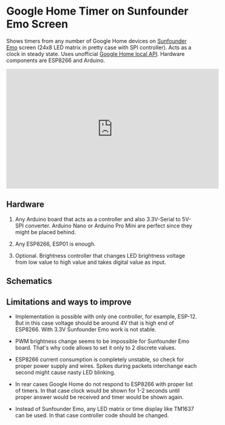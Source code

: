 # Google Home Timer on Sunfounder Emo Screen
Shows timers from any number of Google Home devices on <a href=https://www.amazon.com/dp/B0796PX3ZN>Sunfounder Emo</a> screen (24x8 LED matrix in pretty case with SPI controller). Acts as a clock in steady state. Uses unofficial <a href=https://rithvikvibhu.github.io/GHLocalApi/>Google Home local API</a>. Hardware components are ESP8266 and Arduino.

<iframe width="560" height="315" src="https://www.youtube.com/embed/bby7mjBw0Bw" frameborder="0" allow="accelerometer; autoplay; encrypted-media; gyroscope; picture-in-picture" allowfullscreen></iframe>

<h2>Hardware</h2>

1. Any Arduino board that acts as a controller and also 3.3V-Serial to 5V-SPI converter. Arduino Nano or Arduino Pro Mini are perfect since they might be placed behind.

2. Any ESP8266, ESP01 is enough.

3. Optional. Brightness controller that changes LED brightness voltage from low value to high value and takes digital value as input.

<h2>Schematics</h2>

<h2>Limitations and ways to improve</h2>

* Implementation is possible with only one controller, for example, ESP-12. But in this case voltage should be around 4V that is high end of ESP8266. With 3.3V Sunfounder Emo work is not stable.

* PWM brightness change seems to be impossible for Sunfounder Emo board. That's why code allows to set it only to 2 discrete values.

* ESP8266 current consumption is completely unstable, so check for proper power supply and wires. Spikes during packets interchange each second might cause nasty LED blinking.

* In rear cases Google Home do not respond to ESP8266 with proper list of timers. In that case clock would be shown for 1-2 seconds until proper answer would be received and timer would be shown again.

* Instead of Sunfounder Emo, any LED matrix or time display like TM1637 can be used. In that case controller code should be changed.
